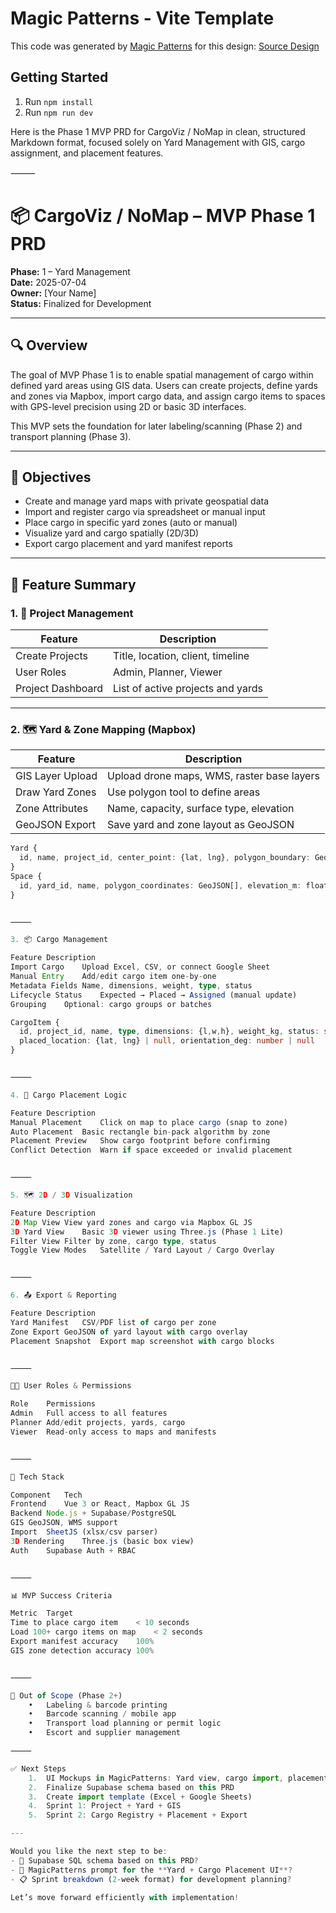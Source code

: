 # Magic Patterns - Vite Template

This code was generated by [Magic Patterns](https://magicpatterns.com) for this design: [Source Design](https://www.magicpatterns.com/c/wzgovnaehuyq7hcfk3ggoy)

## Getting Started

1. Run `npm install`
2. Run `npm run dev`

Here is the Phase 1 MVP PRD for CargoViz / NoMap in clean, structured Markdown format, focused solely on Yard Management with GIS, cargo assignment, and placement features.

⸻


# 📦 CargoViz / NoMap – MVP Phase 1 PRD  
**Phase:** 1 – Yard Management  
**Date:** 2025-07-04  
**Owner:** [Your Name]  
**Status:** Finalized for Development

---

## 🔍 Overview

The goal of MVP Phase 1 is to enable spatial management of cargo within defined yard areas using GIS data. Users can create projects, define yards and zones via Mapbox, import cargo data, and assign cargo items to spaces with GPS-level precision using 2D or basic 3D interfaces.

This MVP sets the foundation for later labeling/scanning (Phase 2) and transport planning (Phase 3).

---

## 🧭 Objectives

- Create and manage yard maps with private geospatial data
- Import and register cargo via spreadsheet or manual input
- Place cargo in specific yard zones (auto or manual)
- Visualize yard and cargo spatially (2D/3D)
- Export cargo placement and yard manifest reports

---

## 🧱 Feature Summary

### 1. 📁 Project Management

| Feature            | Description |
|--------------------|-------------|
| Create Projects     | Title, location, client, timeline |
| User Roles          | Admin, Planner, Viewer |
| Project Dashboard   | List of active projects and yards |

---

### 2. 🗺️ Yard & Zone Mapping (Mapbox)

| Feature               | Description |
|-----------------------|-------------|
| GIS Layer Upload      | Upload drone maps, WMS, raster base layers |
| Draw Yard Zones       | Use polygon tool to define areas |
| Zone Attributes       | Name, capacity, surface type, elevation |
| GeoJSON Export        | Save yard and zone layout as GeoJSON |

```ts
Yard {
  id, name, project_id, center_point: {lat, lng}, polygon_boundary: GeoJSON[]
}
Space {
  id, yard_id, name, polygon_coordinates: GeoJSON[], elevation_m: float
}


⸻

3. 📦 Cargo Management

Feature	Description
Import Cargo	Upload Excel, CSV, or connect Google Sheet
Manual Entry	Add/edit cargo item one-by-one
Metadata Fields	Name, dimensions, weight, type, status
Lifecycle Status	Expected → Placed → Assigned (manual update)
Grouping	Optional: cargo groups or batches

CargoItem {
  id, project_id, name, type, dimensions: {l,w,h}, weight_kg, status: string,
  placed_location: {lat, lng} | null, orientation_deg: number | null
}


⸻

4. 🧠 Cargo Placement Logic

Feature	Description
Manual Placement	Click on map to place cargo (snap to zone)
Auto Placement	Basic rectangle bin-pack algorithm by zone
Placement Preview	Show cargo footprint before confirming
Conflict Detection	Warn if space exceeded or invalid placement


⸻

5. 🗺️ 2D / 3D Visualization

Feature	Description
2D Map View	View yard zones and cargo via Mapbox GL JS
3D Yard View	Basic 3D viewer using Three.js (Phase 1 Lite)
Filter View	Filter by zone, cargo type, status
Toggle View Modes	Satellite / Yard Layout / Cargo Overlay


⸻

6. 📤 Export & Reporting

Feature	Description
Yard Manifest	CSV/PDF list of cargo per zone
Zone Export	GeoJSON of yard layout with cargo overlay
Placement Snapshot	Export map screenshot with cargo blocks


⸻

🧑‍💼 User Roles & Permissions

Role	Permissions
Admin	Full access to all features
Planner	Add/edit projects, yards, cargo
Viewer	Read-only access to maps and manifests


⸻

🧰 Tech Stack

Component	Tech
Frontend	Vue 3 or React, Mapbox GL JS
Backend	Node.js + Supabase/PostgreSQL
GIS	GeoJSON, WMS support
Import	SheetJS (xlsx/csv parser)
3D Rendering	Three.js (basic box view)
Auth	Supabase Auth + RBAC


⸻

📊 MVP Success Criteria

Metric	Target
Time to place cargo item	< 10 seconds
Load 100+ cargo items on map	< 2 seconds
Export manifest accuracy	100%
GIS zone detection accuracy	100%


⸻

🚧 Out of Scope (Phase 2+)
	•	Labeling & barcode printing
	•	Barcode scanning / mobile app
	•	Transport load planning or permit logic
	•	Escort and supplier management

⸻

✅ Next Steps
	1.	UI Mockups in MagicPatterns: Yard view, cargo import, placement UI
	2.	Finalize Supabase schema based on this PRD
	3.	Create import template (Excel + Google Sheets)
	4.	Sprint 1: Project + Yard + GIS
	5.	Sprint 2: Cargo Registry + Placement + Export

---

Would you like the next step to be:
- 🧱 Supabase SQL schema based on this PRD?  
- 🎨 MagicPatterns prompt for the **Yard + Cargo Placement UI**?  
- 📋 Sprint breakdown (2-week format) for development planning?

Let’s move forward efficiently with implementation!
